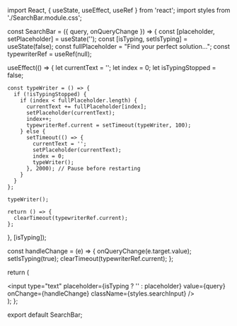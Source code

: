 import React, { useState, useEffect, useRef } from 'react';
import styles from './SearchBar.module.css';

const SearchBar = ({ query, onQueryChange }) => {
  const [placeholder, setPlaceholder] = useState('');
  const [isTyping, setIsTyping] = useState(false);
  const fullPlaceholder = "Find your perfect solution...";
  const typewriterRef = useRef(null);

  useEffect(() => {
    let currentText = '';
    let index = 0;
    let isTypingStopped = false;

    const typeWriter = () => {
      if (!isTypingStopped) {
        if (index < fullPlaceholder.length) {
          currentText += fullPlaceholder[index];
          setPlaceholder(currentText);
          index++;
          typewriterRef.current = setTimeout(typeWriter, 100);
        } else {
          setTimeout(() => {
            currentText = '';
            setPlaceholder(currentText);
            index = 0;
            typeWriter();
          }, 2000); // Pause before restarting
        }
      }
    };

    typeWriter();

    return () => {
      clearTimeout(typewriterRef.current);
    };
  }, [isTyping]);

  const handleChange = (e) => {
    onQueryChange(e.target.value);
    setIsTyping(true);
    clearTimeout(typewriterRef.current);
  };

  return (
    <div className={styles.searchBar}>
      <input
        type="text"
        placeholder={isTyping ? '' : placeholder}
        value={query}
        onChange={handleChange}
        className={styles.searchInput}
      />
    </div>
  );
};

export default SearchBar;
